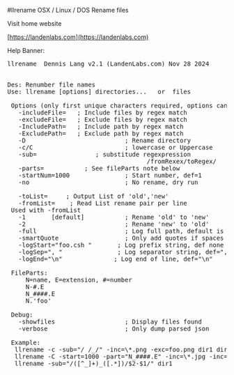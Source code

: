 #llrename
OSX / Linux / DOS Rename files


Visit home website

[https://landenlabs.com](https://landenlabs.com)


Help Banner:
<pre>
llrename  Dennis Lang v2.1 (LandenLabs.com) Nov 28 2024


Des: Renumber file names
Use: llrename [options] directories...   or  files

 Options (only first unique characters required, options can be repeated):
   -includeFile=<filePattern>   ; Include files by regex match
   -excludeFile=<filePattern>   ; Exclude files by regex match
   -IncludePath=<pathPattern>   ; Include path by regex match
   -ExcludePath=<pathPattern>   ; Exclude path by regex match
   -D                           ; Rename directory
   -c/C                         ; lowercase or Uppercase
   -sub=<regexp>                ; substitude regexpression
                                      /fromRexex/toRegex/
   -parts=<fileParts>           ; See fileParts note below
   -startNum=1000               ; Start number, def=1
   -no                          ; No rename, dry run

   -toList=<write_fileName>     ; Output List of 'old','new'
   -fromList=<read_fileName>    ; Read List rename pair per line
 Used with -fromList
   -1       [default]           ; Rename 'old' to 'new'
   -2                           ; Rename 'new' to 'old'
   -full                        ; Log full path, default is relative
   -smartQuote                  ; Only add quotes if spaces in path
   -logStart="foo.csh "       ; Log prefix string, def none
   -logSep=", "               ; Log separator string, def=", "
   -logEnd="\n"              ; Log end of line, def="\n"

 FileParts:
     N=name, E=extension, #=number
     N-#.E
     N_####.E
     N.'foo'

 Debug:
   -showfiles                   ; Display files found
   -verbose                     ; Only dump parsed json

 Example:
  llrename -c -sub="/ /_/" -inc=\*.png -exc=foo.png dir1 dir2
  llrename -C -start=1000 -part="N_####.E" -inc=\*.jpg -inc=\*.png dir1 Foo*.png Bar*.jpg
  llrename -sub="/([^_]+)_([.*])/$2-$1/" dir1

</pre>
